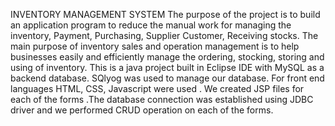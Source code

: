 INVENTORY MANAGEMENT SYSTEM
The purpose of the project is to build an application program to reduce the manual work for managing the inventory, Payment, Purchasing, Supplier Customer, Receiving stocks. The main purpose of inventory sales and operation management is to help businesses easily and efficiently manage the ordering, stocking, storing and using of inventory.
This is a java project built in Eclipse  IDE with MySQL as a backend database. SQlyog was used to manage our database. For front end languages HTML, CSS, Javascript were used . We created JSP files for each of the forms .The database connection was established using JDBC driver and we performed CRUD operation on each of the forms.


 
